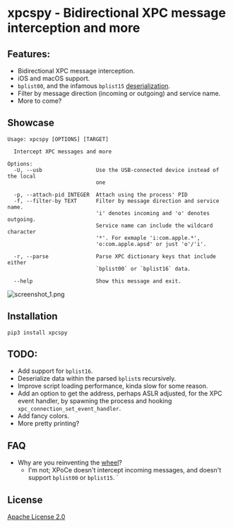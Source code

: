 # xpcspy - Bidirectional XPC message interception and more

## Features:
* Bidirectional XPC message interception.
* iOS and macOS support.
* `bplist00`, and the infamous `bplist15` [deserialization].
* Filter by message direction (incoming or outgoing) and service name.
* More to come?


## Showcase
```
Usage: xpcspy [OPTIONS] [TARGET]

  Intercept XPC messages and more

Options:
  -U, --usb                 Use the USB-connected device instead of the local
                            one

  -p, --attach-pid INTEGER  Attach using the process' PID
  -f, --filter-by TEXT      Filter by message direction and service name.
                            'i' denotes incoming and 'o' denotes outgoing.
                            Service name can include the wildcard character
                            '*'. For exmaple 'i:com.apple.*',
                            'o:com.apple.apsd' or just 'o'/'i'.

  -r, --parse               Parse XPC dictionary keys that include either
                            `bplist00` or `bplist16` data.

  --help                    Show this message and exit.
```
![screenshot_1.png](assets/screenshot_1.png)


## Installation
`pip3 install xpcspy`


## TODO:
* Add support for `bplist16`.
* Deserialize data within the parsed `bplist`s recursively.
* Improve script loading performance, kinda slow for some reason.
* Add an option to get the address, perhaps ASLR adjusted, for the XPC event handler, by spawning the process and hooking `xpc_connection_set_event_handler`.
* Add fancy colors.
* More pretty printing?


## FAQ 
* Why are you reinventing the [wheel]?
    * I'm not; XPoCe doesn't intercept incoming messages, and doesn't support `bplist00` or `bplist15`. 
    `

## License
[Apache License 2.0](LICENSE)

[wheel]: http://newosxbook.com/tools/XPoCe2.html
[deserialization]: http://newosxbook.com/bonus/bplist.pdf